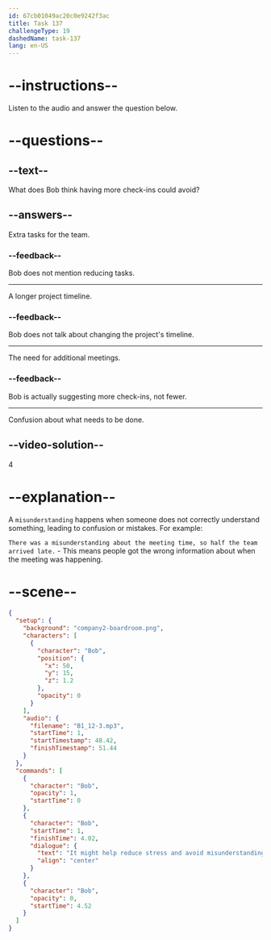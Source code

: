 ```yaml
---
id: 67cb01049ac20c0e9242f3ac
title: Task 137
challengeType: 19
dashedName: task-137
lang: en-US
---
```


<!-- (Audio) Bob: It might help reduce stress and avoid misunderstandings. -->

# --instructions--

Listen to the audio and answer the question below.

# --questions--

## --text--

What does Bob think having more check-ins could avoid?

## --answers--

Extra tasks for the team.

### --feedback--

Bob does not mention reducing tasks.

---

A longer project timeline.

### --feedback--

Bob does not talk about changing the project's timeline.

---

The need for additional meetings.

### --feedback--

Bob is actually suggesting more check-ins, not fewer.

---

Confusion about what needs to be done.

## --video-solution--

4  

# --explanation--

A `misunderstanding` happens when someone does not correctly understand something, leading to confusion or mistakes. For example:

`There was a misunderstanding about the meeting time, so half the team arrived late.` - This means people got the wrong information about when the meeting was happening.

# --scene--

```json
{
  "setup": {
    "background": "company2-boardroom.png",
    "characters": [
      {
        "character": "Bob",
        "position": {
          "x": 50,
          "y": 15,
          "z": 1.2
        },
        "opacity": 0
      }
    ],
    "audio": {
      "filename": "B1_12-3.mp3",
      "startTime": 1,
      "startTimestamp": 48.42,
      "finishTimestamp": 51.44
    }
  },
  "commands": [
    {
      "character": "Bob",
      "opacity": 1,
      "startTime": 0
    },
    {
      "character": "Bob",
      "startTime": 1,
      "finishTime": 4.02,
      "dialogue": {
        "text": "It might help reduce stress and avoid misunderstandings.",
        "align": "center"
      }
    },
    {
      "character": "Bob",
      "opacity": 0,
      "startTime": 4.52
    }
  ]
}
```
